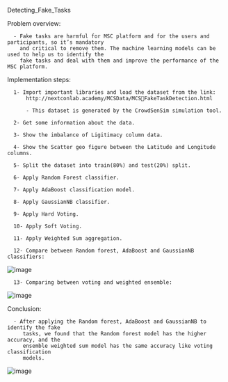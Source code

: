  Detecting_Fake_Tasks
 
 Problem overview: 
      
      - Fake tasks are harmful for MSC platform and for the users and participants, so it’s mandatory 
        and critical to remove them. The machine learning models can be used to help us to identify the 
        fake tasks and deal with them and improve the performance of the MSC platform.

Implementation steps:
      
      1- Import important libraries and load the dataset from the link: 
          http://nextconlab.academy/MCSData/MCSFakeTaskDetection.html
          
          - This dataset is generated by the CrowdSenSim simulation tool. 
      
      2- Get some information about the data.
      
      3- Show the imbalance of Ligitimacy column data.
      
      4- Show the Scatter geo figure between the Latitude and Longitude columns.
      
      5- Split the dataset into train(80%) and test(20%) split.
      
      6- Apply Random Forest classifier.
      
      7- Apply AdaBoost classification model.
      
      8- Apply GaussianNB classifier.
      
      9- Apply Hard Voting.
      
      10- Apply Soft Voting.
      
      11- Apply Weighted Sum aggregation.
      
      12- Compare between Random forest, AdaBoost and GaussianNB classifiers:
      
 ![image](https://user-images.githubusercontent.com/54502733/183565114-db0a031a-5be2-4898-8ba5-a5e03386911b.png)
 
      13- Comparing between voting and weighted ensemble:
    
 ![image](https://user-images.githubusercontent.com/54502733/183565215-17904de1-de4e-4d25-b865-669bea689976.png)
 
 
 Conclusion: 
      
      - After applying the Random forest, AdaBoost and GaussianNB to identify the fake 
         tasks, we found that the Random forest model has the higher accuracy, and the 
         ensemble weighted sum model has the same accuracy like voting classification 
         models.


![image](https://user-images.githubusercontent.com/54502733/183565305-32cff3cc-cc93-4add-a950-c4ea79edee66.png)


